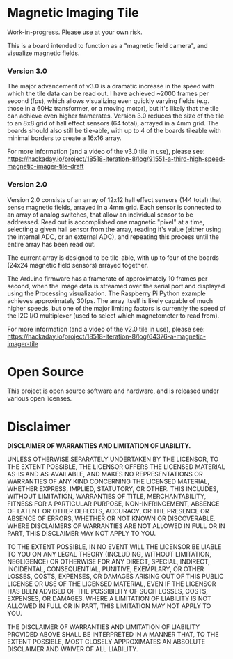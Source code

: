 Magnetic Imaging Tile
======

Work-in-progress.  Please use at your own risk. <br>

This is a board intended to function as a "magnetic field camera", and visualize magnetic fields. 

### Version 3.0

The major advancement of v3.0 is a dramatic increase in the speed with which the tile data can be read out.  I have achieved ~2000 frames per second (fps), which allows visualizing even quickly varying fields (e.g. those in a 60Hz transformer, or a moving motor), but it's likely that the tile can achieve even higher framerates.  Version 3.0 reduces the size of the tile to an 8x8 grid of hall effect sensors (64 total), arrayed in a 4mm grid.  The boards should also still be tile-able, with up to 4 of the boards tileable with minimal borders to create a 16x16 array. 

For more information (and a video of the v3.0 tile in use), please see: 
https://hackaday.io/project/18518-iteration-8/log/91551-a-third-high-speed-magnetic-imager-tile-draft

### Version 2.0

Version 2.0 consists of an array of 12x12 hall effect sensors (144 total) that sense magnetic fields, arrayed in a 4mm grid.  Each sensor is connected to an array of analog switches, that allow an individual sensor to be addressed.  Read out is accomplished one magnetic "pixel" at a time, selecting a given hall sensor from the array, reading it's value (either using the internal ADC, or an external ADC), and repeating this process until the entire array has been read out.  

The current array is designed to be tile-able, with up to four of the boards (24x24 magnetic field sensors) arrayed together. 

The Arduino firmware has a framerate of approximately 10 frames per second, when the image data is streamed over the serial port and displayed using the Processing visualization.  The Raspberry Pi Python example achieves approximately 30fps.  The array itself is likely capable of much higher speeds, but one of the major limiting factors is currently the speed of the I2C I/O multiplexer (used to select which magnetometer to read from). 

For more information (and a video of the v2.0 tile in use), please see: 
https://hackaday.io/project/18518-iteration-8/log/64376-a-magnetic-imager-tile

# Open Source

This project is open source software and hardware, and is released under various open licenses.

# Disclaimer

**DISCLAIMER OF WARRANTIES AND LIMITATION OF LIABILITY.**

UNLESS OTHERWISE SEPARATELY UNDERTAKEN BY THE LICENSOR, TO THE EXTENT POSSIBLE, THE LICENSOR OFFERS THE LICENSED MATERIAL AS-IS AND AS-AVAILABLE, AND MAKES NO REPRESENTATIONS OR WARRANTIES OF ANY KIND CONCERNING THE LICENSED MATERIAL, WHETHER EXPRESS, IMPLIED, STATUTORY, OR OTHER. THIS INCLUDES, WITHOUT LIMITATION, WARRANTIES OF TITLE, MERCHANTABILITY, FITNESS FOR A PARTICULAR PURPOSE, NON-INFRINGEMENT, ABSENCE OF LATENT OR OTHER DEFECTS, ACCURACY, OR THE PRESENCE OR ABSENCE OF ERRORS, WHETHER OR NOT KNOWN OR DISCOVERABLE. WHERE DISCLAIMERS OF WARRANTIES ARE NOT ALLOWED IN FULL OR IN PART, THIS DISCLAIMER MAY NOT APPLY TO YOU.

TO THE EXTENT POSSIBLE, IN NO EVENT WILL THE LICENSOR BE LIABLE TO YOU ON ANY LEGAL THEORY (INCLUDING, WITHOUT LIMITATION, NEGLIGENCE) OR OTHERWISE FOR ANY DIRECT, SPECIAL, INDIRECT, INCIDENTAL, CONSEQUENTIAL, PUNITIVE, EXEMPLARY, OR OTHER LOSSES, COSTS, EXPENSES, OR DAMAGES ARISING OUT OF THIS PUBLIC LICENSE OR USE OF THE LICENSED MATERIAL, EVEN IF THE LICENSOR HAS BEEN ADVISED OF THE POSSIBILITY OF SUCH LOSSES, COSTS, EXPENSES, OR DAMAGES. WHERE A LIMITATION OF LIABILITY IS NOT ALLOWED IN FULL OR IN PART, THIS LIMITATION MAY NOT APPLY TO YOU.

THE DISCLAIMER OF WARRANTIES AND LIMITATION OF LIABILITY PROVIDED ABOVE SHALL BE INTERPRETED IN A MANNER THAT, TO THE EXTENT POSSIBLE, MOST CLOSELY APPROXIMATES AN ABSOLUTE DISCLAIMER AND WAIVER OF ALL LIABILITY.

